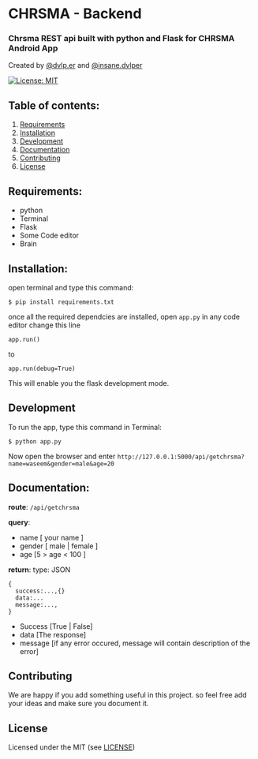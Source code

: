 # CHRSMA - Backend 
### Chrsma REST api built with python and Flask for CHRSMA Android App

Created by [@dvlp.er](https://www.instagram.com/dvlp.er/) and [@insane.dvlper](https://www.instagram.com/insane.dvlpr/)

[![License: MIT](https://img.shields.io/badge/License-MIT-yellow.svg)](https://opensource.org/licenses/MIT)

## Table of contents:
1. [Requirements](#requirements)
2. [Installation](#installation)
3. [Development](#development)
4. [Documentation](#documentation)
5. [Contributing](#contributing)
6. [License](#license)


## Requirements:
- python
- Terminal
- Flask
- Some Code editor
- Brain

## Installation:
open terminal and type this command:
```
$ pip install requirements.txt
```
once all the required dependcies are installed, open `app.py` in any code editor
change this line 
```
app.run()
```
to 
```
app.run(debug=True)
```
This will enable you the flask development mode.

## Development
To run the app, type this command in Terminal:
```
$ python app.py
```
Now open the browser and enter `http://127.0.0.1:5000/api/getchrsma?name=waseem&gender=male&age=20`

## Documentation:
**route**: 
`/api/getchrsma`

**query**:
- name [ your name ]
- gender [ male | female ]
- age [5 > age < 100 ]

**return**: 
type: JSON
```
{
  success:...,{}
  data:...
  message:...,
}
```
- Success [True | False]
- data [The response]
- message [if any error occured, message will contain description of the error]

## Contributing
We are happy if you add something useful in this project. so feel free add your ideas and make sure you document it.

## License
Licensed under the MIT (see [LICENSE](https://github.com/devwaseem/chrsma-backend/blob/master/LICENSE))
